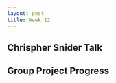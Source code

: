 ```yaml
---
layout: post
title: Week 12
---
```


## Chrispher Snider Talk

 <!--more-->
## Group Project Progress
